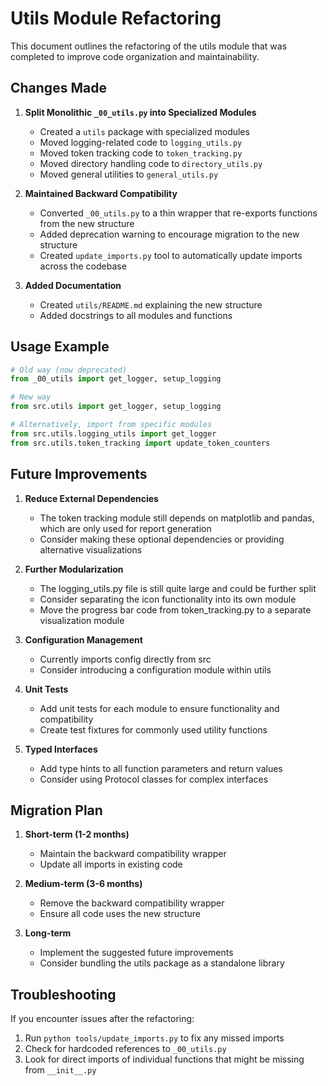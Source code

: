 # Utils Module Refactoring

This document outlines the refactoring of the utils module that was completed to improve code organization and maintainability.

## Changes Made

1. **Split Monolithic `_00_utils.py` into Specialized Modules**
   - Created a `utils` package with specialized modules
   - Moved logging-related code to `logging_utils.py`
   - Moved token tracking code to `token_tracking.py`
   - Moved directory handling code to `directory_utils.py`
   - Moved general utilities to `general_utils.py`

2. **Maintained Backward Compatibility**
   - Converted `_00_utils.py` to a thin wrapper that re-exports functions from the new structure
   - Added deprecation warning to encourage migration to the new structure
   - Created `update_imports.py` tool to automatically update imports across the codebase

3. **Added Documentation**
   - Created `utils/README.md` explaining the new structure
   - Added docstrings to all modules and functions

## Usage Example

```python
# Old way (now deprecated)
from _00_utils import get_logger, setup_logging

# New way
from src.utils import get_logger, setup_logging

# Alternatively, import from specific modules
from src.utils.logging_utils import get_logger
from src.utils.token_tracking import update_token_counters
```

## Future Improvements

1. **Reduce External Dependencies**
   - The token tracking module still depends on matplotlib and pandas, which are only used for report generation
   - Consider making these optional dependencies or providing alternative visualizations

2. **Further Modularization**
   - The logging_utils.py file is still quite large and could be further split
   - Consider separating the icon functionality into its own module
   - Move the progress bar code from token_tracking.py to a separate visualization module

3. **Configuration Management**
   - Currently imports config directly from src
   - Consider introducing a configuration module within utils

4. **Unit Tests**
   - Add unit tests for each module to ensure functionality and compatibility
   - Create test fixtures for commonly used utility functions

5. **Typed Interfaces**
   - Add type hints to all function parameters and return values
   - Consider using Protocol classes for complex interfaces

## Migration Plan

1. **Short-term (1-2 months)**
   - Maintain the backward compatibility wrapper
   - Update all imports in existing code

2. **Medium-term (3-6 months)**
   - Remove the backward compatibility wrapper
   - Ensure all code uses the new structure

3. **Long-term**
   - Implement the suggested future improvements
   - Consider bundling the utils package as a standalone library

## Troubleshooting

If you encounter issues after the refactoring:

1. Run `python tools/update_imports.py` to fix any missed imports
2. Check for hardcoded references to `_00_utils.py`
3. Look for direct imports of individual functions that might be missing from `__init__.py` 